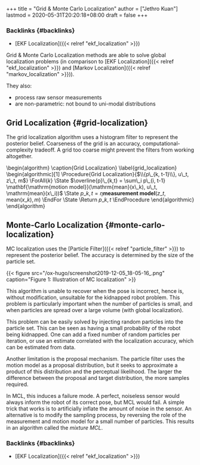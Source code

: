 +++
title = "Grid & Monte Carlo Localization"
author = ["Jethro Kuan"]
lastmod = 2020-05-31T20:20:18+08:00
draft = false
+++

### Backlinks {#backlinks}

- [EKF Localization]({{< relref "ekf_localization" >}})

Grid & Monte Carlo Localization methods are able to solve global
localization problems (in comparison to [EKF Localization]({{< relref "ekf_localization" >}}) and
[Markov Localization]({{< relref "markov_localization" >}})).

They also:

- process raw sensor measurements
- are non-parametric: not bound to uni-modal distributions

## Grid Localization {#grid-localization}

The grid localization algorithm uses a histogram filter to represent
the posterior belief. Coarseness of the grid is an accuracy,
computational-complexity tradeoff. A grid too coarse might prevent the
filters from working altogether.

\begin{algorithm}
\caption{Grid Localization}
\label{grid_localization}
\begin{algorithmic}[1]
\Procedure{Grid Localization}{$\\{p\_{k, t-1}\\}, u\_t, z\_t, m$}
\ForAll{$k$}
\State $\overline{p}\_{k,t} = \sum\_i p\_{i, t-1}
    \mathbf{\mathrm{motion model}}(\mathrm{mean}(x\_k), u\_t, \mathrm{mean}(x\_i))$
\State $p\_{k,t} = \eta \textbf{measurement model}(z\_t,
    \mathrm{mean}(x\_k), m)$
\EndFor
\State \Return $p\_{k,t}$
\EndProcedure
\end{algorithmic}
\end{algorithm}

## Monte-Carlo Localization {#monte-carlo-localization}

MC localization uses the [Particle Filter]({{< relref "particle_filter" >}}) to
represent the posterior belief. The accuracy is determined by the size
of the particle set.

{{< figure src="/ox-hugo/screenshot2019-12-05_18-05-16_.png" caption="Figure 1: Illustration of MC localization" >}}

This algorithm is unable to recover when the pose is incorrect, hence
is, without modification, unsuitable for the kidnapped robot problem.
This problem is particularly important when the number of particles is
small, and when particles are spread over a large volume (with global
localization).

This problem can be easily solved by injecting random particles into
the particle set. This can be seen as having a small probability of
the robot being kidnapped. One can add a fixed number of random
particles per iteration, or use an estimate correlated with the
localization accuracy, which can be estimated from data.

Another limitation is the proposal mechanism. The particle filter uses
the motion model as a proposal distribution, but it seeks to
approximate a product of this distribution and the perceptual
likelihood. The larger the difference between the proposal and target
distribution, the more samples required.

In MCL, this induces a failure mode. A perfect, noiseless sensor would
always inform the robot of its correct pose, but MCL would fail. A simple
trick that works is to artificially inflate the amount of noise in the
sensor. An alternative is to modify the sampling process, by reversing
the role of the measurement and motion model for a small number of
particles. This results in an algorithm called the _mixture MCL_.

### Backlinks {#backlinks}

- [EKF Localization]({{< relref "ekf_localization" >}})
